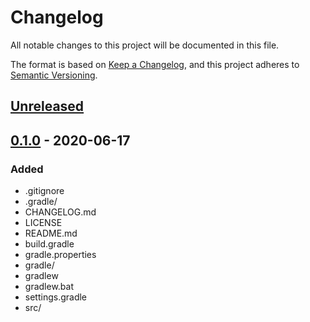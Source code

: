 # Changelog
All notable changes to this project will be documented in this file.

The format is based on [Keep a Changelog](https://keepachangelog.com/en/1.0.0/),
and this project adheres to [Semantic Versioning](https://semver.org/spec/v2.0.0.html).

## [Unreleased]

## [0.1.0] - 2020-06-17
### Added
 - .gitignore
 - .gradle/
 - CHANGELOG.md
 - LICENSE
 - README.md
 - build.gradle
 - gradle.properties
 - gradle/
 - gradlew
 - gradlew.bat
 - settings.gradle
 - src/

[Unreleased]: https://github.com/hankadler/kotlin-io-getopt/compare/v0.1.0...HEAD
[0.1.0]: https://github.com/hankadler/kotlin-io-getopt/releases/tag/v0.1.0
